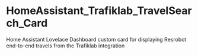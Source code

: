 # HomeAssistant_Trafiklab_TravelSearch_Card
Home Assistant Lovelace Dashboard custom card for displaying Resrobot end-to-end travels from the Trafiklab integration
